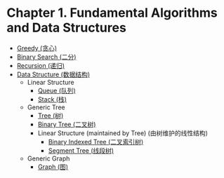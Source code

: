 # Chapter 1. Fundamental Algorithms and Data Structures

* [Greedy (贪心)](../Ch1-Fundamental.md#greedy)
* [Binary Search (二分)](../Ch1-Fundamental.md#binary-search)
* [Recursion (递归)](../Ch1-Fundamental.md#recursion)
* [Data Structure (数据结构)](../Ch1-Fundamental.md#data-structure)
  * Linear Structure
    * [Queue (队列)](../Ch1-Fundamental.md#queue)
    * [Stack (栈)](../Ch1-Fundamental.md#stack)
  * Generic Tree
    * [Tree (树)](../Ch1-Fundamental.md#tree)
    * [Binary Tree (二叉树)](../Ch1-Fundamental.md#binary-tree)
    * Linear Structure (maintained by Tree) (由树维护的线性结构)
      * [Binary Indexed Tree (二叉索引树)](../Ch1-Fundamental.md#binary-indexed-tree)
      * [Segment Tree (线段树)](../Ch1-Fundamental.md#segment-tree)
  * Generic Graph
    * [Graph (图)](../Ch1-Fundamental.md#graph)
